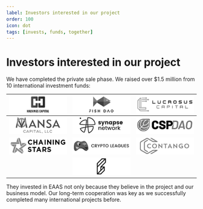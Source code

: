 ```yaml
---
label: Investors interested in our project
order: 100
icon: dot
tags: [invests, funds, together]
---
```


# Investors interested in our project

We have completed the private sale phase. We raised over $1.5 million from 10 international investment funds:

[![](/src/investors/logo_halvings_capital.png)](https://halvingscapital.com/) | [![](/src/investors/logo_fish_dao.png)](https://fishdao.io/) | [![](/src/investors/logo_lucrosus_capital.png)](https://www.lucrosus.capital/)
:---:   | :---: | :---:
[![](/src/investors/logo_mansa_capital_llc.png)](http://mansallc.info/) | [![](/src/investors/logo_synapse_network.png)](https://synapse.network/) | [![](/src/investors/logo_cspdao.png)](https://cspdao.network/)
[![](/src/investors/logo_chaining_stars.png)](https://chainingstars.com/) | [![](/src/investors/logo_crypto_leagues.png)](https://cryptoleagues.io/) | [![](/src/investors/logo_contango.png)](https://www.contango.digital/)
|| [![](/src/investors/logo_fera_capital.png)](https://www.feradao.vc/) |

They invested in EAAS not only because they believe in the project and our business model.
Our long-term cooperation was key as we successfully completed many international projects before.
